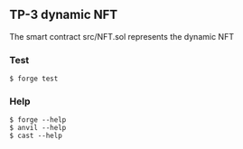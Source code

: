 ## TP-3 dynamic NFT

The smart contract src/NFT.sol represents the dynamic NFT


### Test

```shell
$ forge test
```

### Help

```shell
$ forge --help
$ anvil --help
$ cast --help
```
